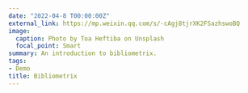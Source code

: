 ```yaml
---
date: "2022-04-8 T00:00:00Z"
external_link: https://mp.weixin.qq.com/s/-cAgj8tjrXK2FSazhswoBQ
image:
  caption: Photo by Toa Heftiba on Unsplash
  focal_point: Smart
summary: An introduction to bibliometrix.
tags:
- Demo
title: Bibliometrix
---
```

